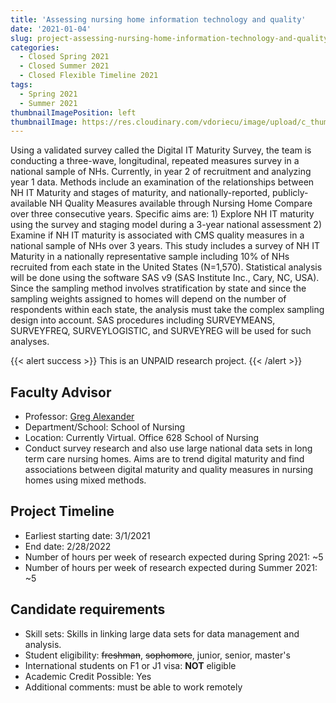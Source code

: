 ```yaml
---
title: 'Assessing nursing home information technology and quality'
date: '2021-01-04'
slug: project-assessing-nursing-home-information-technology-and-quality
categories:
  - Closed Spring 2021
  - Closed Summer 2021
  - Closed Flexible Timeline 2021
tags:
  - Spring 2021
  - Summer 2021
thumbnailImagePosition: left
thumbnailImage: https://res.cloudinary.com/vdoriecu/image/upload/c_thumb,w_200,g_face/v1579110178/construction_c6dqbd.png
---
```

Using a validated survey called the Digital IT Maturity Survey, the team is conducting a three-wave, longitudinal, repeated measures survey in a national sample of NHs. Currently, in year 2 of recruitment and analyzing year 1 data. Methods include an examination of the relationships between NH IT Maturity and stages of maturity, and nationally-reported, publicly-available NH Quality Measures available through Nursing Home Compare over three consecutive years. Specific aims are: 1) Explore NH IT maturity using the survey and staging model during a 3-year national assessment 2) Examine if NH IT maturity is associated with CMS quality measures in a national sample of NHs over 3 years. This study includes a survey of NH IT Maturity in a nationally representative sample including 10% of NHs recruited from each state in the United States (N=1,570). Statistical analysis will be done using the software SAS v9 (SAS Institute Inc., Cary, NC, USA). Since the sampling method involves stratification by state and since the sampling weights assigned to homes will depend on the number of respondents within each state, the analysis must take the complex sampling design into account. SAS procedures including SURVEYMEANS, SURVEYFREQ, SURVEYLOGISTIC, and SURVEYREG will be used for such analyses.

<!--more-->

{{< alert success >}}
This is an UNPAID research project.
{{< /alert >}}

## Faculty Advisor
+ Professor: [Greg Alexander](https://www.nursing.columbia.edu/profile/gregory-l-alexander-phd)
+ Department/School: School of Nursing
+ Location: Currently Virtual. Office 628 School of Nursing
+ Conduct survey research and also use large national data sets in long term care nursing homes. Aims are to trend digital maturity and find associations between digital maturity and quality measures in nursing homes using mixed methods.

## Project Timeline
+ Earliest starting date: 3/1/2021
+ End date: 2/28/2022
+ Number of hours per week of research expected during Spring 2021: ~5
+ Number of hours per week of research expected during Summer 2021: ~5

## Candidate requirements
+ Skill sets: Skills in linking large data sets for data management and analysis. 
+ Student eligibility: ~~freshman~~, ~~sophomore~~, junior, senior, master's
+ International students on F1 or J1 visa: **NOT** eligible
+ Academic Credit Possible: Yes
+ Additional comments: must be able to work remotely

